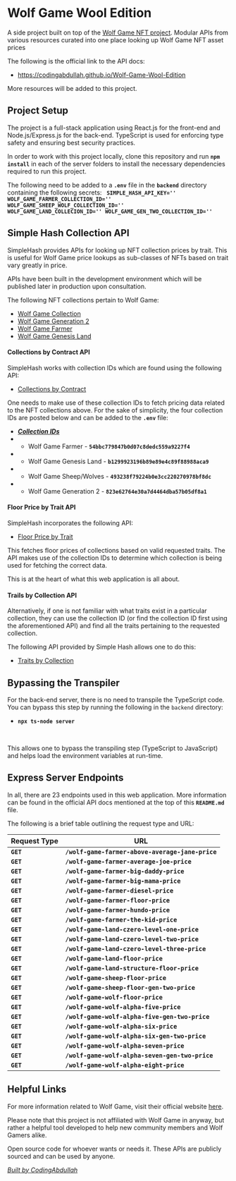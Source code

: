 # Wolf Game Wool Edition
A side project built on top of the <a href="https://wolf.game">Wolf Game NFT project</a>.  Modular APIs from various resources curated into one place looking up Wolf Game NFT asset prices

The following is the official link to the API docs:
<ul>
    <li><a target="_blank" href="https://codingabdullah.github.io/Wolf-Game-Wool-Edition/"> https://codingabdullah.github.io/Wolf-Game-Wool-Edition</a></li>
</ul>

More resources will be added to this project.

## Project Setup
The project is a full-stack application using React.js for the front-end and Node.js/Express.js for the back-end. TypeScript is used for enforcing type safety and ensuring best security practices.

In order to work with this project locally, clone this repository and run <b>`npm install`</b> in each of the server folders to install the necessary dependencies required to run this project.

The following need to be added to a <b><code>.env</code></b> file in the <code><b>backend</b></code> directory containing the following secrets:
<code><b>
SIMPLE_HASH_API_KEY=''
WOLF_GAME_FARMER_COLLECTION_ID=''
WOLF_GAME_SHEEP_WOLF_COLLECTION_ID=''
WOLF_GAME_LAND_COLLECION_ID=''
WOLF_GAME_GEN_TWO_COLLECTION_ID=''
</b></code>

## Simple Hash Collection API

SimpleHash provides APIs for looking up NFT collection prices by trait. This is useful for Wolf Game price lookups as sub-classes of NFTs based on trait vary greatly in price.


APIs have been built in the development environment which will be published later in production upon consultation.

The following NFT collections pertain to Wolf Game:
- <a target="_blank" href="https://opensea.io/collection/wolf-game">Wolf Game Collection</a>
- <a target="_blank" href="https://opensea.io/collection/wolf-game-generation-2">Wolf Game Generation 2</a>
- <a target="_blank" href="https://opensea.io/collection/wolf-game-farmer">Wolf Game Farmer</a>
- <a target="_blank" href="https://opensea.io/collection/wolf-game-land">Wolf Game Genesis Land</a>

#### Collections by Contract API
SimpleHash works with collection IDs which are found using the following API: 
- <a href="https://docs.simplehash.com/reference/collections-by-contract">Collections by Contract</a>


One needs to make use of these collection IDs to fetch pricing data related to the NFT collections above.
For the sake of simplicity, the four collection IDs are posted below and can be added to the <code><b>.env</b></code> file:

- <b><i><u>Collection IDs</u></i></b>
- - Wolf Game Farmer - <code><b>54bbc779847b0d07c8dedc559a9227f4</b></code>
- - Wolf Game Genesis Land - <code><b>b1299923196b89e89e4c89f88988aca9</b></code>
- - Wolf Game Sheep/Wolves - <code><b>493238f79224b0e3cc220270978bf8dc</b></code>
- - Wolf Game Generation 2 - <code><b>823e62764e30a7d4464dba57b05df8a1</b></code>

#### Floor Price by Trait API
SimpleHash incorporates the following API:
- <a target="_blank" href="https://docs.simplehash.com/reference/trait-floor">Floor Price by Trait</a>

This fetches floor prices of collections based on valid requested traits. The API makes use of the collection IDs to determine which collection is being used for fetching the correct data. 

This is at the heart of what this web application is all about.

#### Trails by Collection API

Alternatively, if one is not familiar with what traits exist in a particular collection, they can use the collection ID (or find the collection ID first using the aforementioned API) and find all the traits pertaining to the requested collection.

The following API provided by Simple Hash allows one to do this:
- <a target="_blank" href="https://docs.simplehash.com/reference/traits-by-collection">Traits by Collection</a>


## Bypassing the Transpiler
For the back-end server, there is no need to transpile the TypeScript code. You can bypass this step by running the following in the <code>backend</code> directory: <br />

- <code><b>npx ts-node server</b></code>

<br />

This allows one to bypass the transpiling step (TypeScript to JavaScript) and helps load the environment variables at run-time.

## Express Server Endpoints
In all, there are 23 endpoints used in this web application. More information can be found in the official API docs mentioned at the top of this <code><b>README.md</b></code> file. 

The following is a brief table outlining the request type and URL:

|   Request Type    |                    URL                   |
| ----------------  | ---------------------------------------- |
| <code><b>GET</b></code>  | <code><b>/wolf-game-farmer-above-average-jane-price</b></code> |
| <code><b>GET</b></code>  | <code><b>/wolf-game-farmer-average-joe-price</b></code>        |
| <code><b>GET</b></code>  | <code><b>/wolf-game-farmer-big-daddy-price</b></code>          |
| <code><b>GET</b></code>  | <code><b>/wolf-game-farmer-big-mama-price</b></code>           |
| <code><b>GET</b></code>  | <code><b>/wolf-game-farmer-diesel-price</b></code>             |
| <code><b>GET</b></code>  | <code><b>/wolf-game-farmer-floor-price</b></code>              |
| <code><b>GET</b></code>  | <code><b>/wolf-game-farmer-hundo-price</b></code>              |
| <code><b>GET</b></code>  | <code><b>/wolf-game-farmer-the-kid-price</b></code>            |
| <code><b>GET</b></code>  | <code><b>/wolf-game-land-czero-level-one-price</b></code>      |
| <code><b>GET</b></code>  | <code><b>/wolf-game-land-czero-level-two-price</b></code>      |
| <code><b>GET</b></code>  | <code><b>/wolf-game-land-czero-level-three-price</b></code>    |
| <code><b>GET</b></code>  | <code><b>/wolf-game-land-floor-price</b></code>                |
| <code><b>GET</b></code>  | <code><b>/wolf-game-land-structure-floor-price</b></code>      |
| <code><b>GET</b></code>  | <code><b>/wolf-game-sheep-floor-price</b></code>               |
| <code><b>GET</b></code>  | <code><b>/wolf-game-sheep-floor-gen-two-price</b></code>       |
| <code><b>GET</b></code>  | <code><b>/wolf-game-wolf-floor-price</b></code>                |
| <code><b>GET</b></code>  | <code><b>/wolf-game-wolf-alpha-five-price</b></code>           |
| <code><b>GET</b></code>  | <code><b>/wolf-game-wolf-alpha-five-gen-two-price</b></code>   |
| <code><b>GET</b></code>  | <code><b>/wolf-game-wolf-alpha-six-price</b></code>            |
| <code><b>GET</b></code>  | <code><b>/wolf-game-wolf-alpha-six-gen-two-price</b></code>    |
| <code><b>GET</b></code>  | <code><b>/wolf-game-wolf-alpha-seven-price</b></code>          |
| <code><b>GET</b></code>  | <code><b>/wolf-game-wolf-alpha-seven-gen-two-price</b></code>  |
| <code><b>GET</b></code>  | <code><b>/wolf-game-wolf-alpha-eight-price</b></code>          |


## Helpful Links
For more information related to Wolf Game, visit their official website <a href="https://wolf.game">here</a>. 

Please note that this project is not affiliated with Wolf Game in anyway, but rather a helpful tool developed to help new community members and Wolf Gamers alike.

Open source code for whoever wants or needs it. These APIs are publicly sourced and can be used by anyone.

<i><u>Built by CodingAbdullah</u></i>